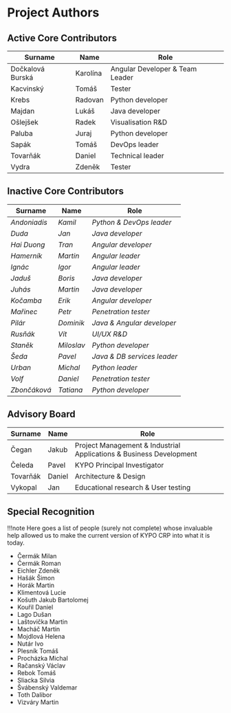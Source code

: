 # Project Authors

## Active Core Contributors

| Surname | Name | Role |
| ------ | ------ | ------ |
| Dočkalová Burská | Karolína | Angular Developer & Team Leader |
| Kacvinský | Tomáš | Tester |
| Krebs | Radovan | Python developer |
| Majdan | Lukáš | Java developer |
| Ošlejšek | Radek |  Visualisation R&D |
| Paluba | Juraj | Python developer |
| Sapák | Tomáš | DevOps leader |
| Tovarňák| Daniel | Technical leader |
| Vydra | Zdeněk | Tester |

## Inactive Core Contributors

| Surname | Name | Role |
| ------ | ------ | ------ |
| *Andoniadis* | *Kamil* | *Python & DevOps leader* |
| *Duda* | *Jan* | *Java developer* |
| *Hai Duong* | *Tran* | *Angular developer* |
| *Hamerník* | *Martin* | *Angular leader* |
| *Ignác* | *Igor* | *Angular leader* |
| *Jaduš* | *Boris* | *Java developer* |
| *Juhás* | *Martin* | *Java developer* |
| *Kočamba* | *Erik* | *Angular developer* |
| *Mařinec* | *Petr* | *Penetration tester* |
| *Pilár* | *Dominik* | *Java & Angular developer* |
| *Rusňák* | *Vít* | *UI/UX R&D* |
| *Staněk* | *Miloslav* | *Python developer* |
| *Šeda* | *Pavel* | *Java & DB services leader* |
| *Urban* | *Michal* | *Python leader* |
| *Volf* | *Daniel* | *Penetration tester* |
| *Zbončáková* | *Tatiana* | *Python developer* |

## Advisory Board

| Surname | Name | Role |
| ------ | ------ | ------ |
| Čegan | Jakub | Project Management & Industrial Applications & Business Development |
| Čeleda | Pavel | KYPO Principal Investigator |
| Tovarňák| Daniel |  Architecture & Design |
| Vykopal | Jan | Educational research & User testing |

## Special Recognition

!!!note
    Here goes a list of people (surely not complete) whose invaluable help allowed us to make the current version of KYPO CRP into what it is today.

- Čermák Milan
- Čermák Roman
- Eichler Zdeněk
- Hašák Šimon
- Horák Martin
- Klimentová Lucie
- Košuth Jakub Bartolomej
- Kouřil Daniel
- Lago Dušan
- Laštovička Martin
- Macháč Martin
- Mojdlová Helena
- Nutár Ivo
- Plesník  Tomáš
- Procházka Michal
- Račanský Václav
- Rebok Tomáš
- Sliacka Silvia
- Švábenský Valdemar
- Toth Dalibor
- Vizváry Martin
